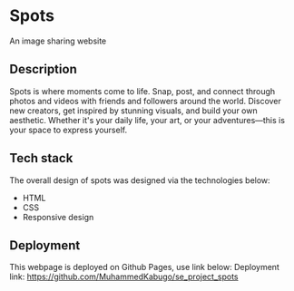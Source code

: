 # Spots

An image sharing website

## Description

Spots is where moments come to life. Snap, post, and connect through photos and videos with friends and followers around the world. Discover new creators, get inspired by stunning visuals, and build your own aesthetic. Whether it's your daily life, your art, or your adventures—this is your space to express yourself.

## Tech stack

The overall design of spots was designed via the technologies below:

- HTML
- CSS
- Responsive design

## Deployment

This webpage is deployed on Github Pages, use link below:
Deployment link: https://github.com/MuhammedKabugo/se_project_spots
